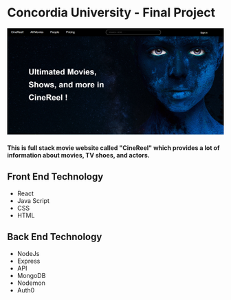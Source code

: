 <h1>Concordia University - Final Project</h1>

<img src="client\src\Assets\01.png" alt="HomePage" title="Optional title">

<h4>This is full stack movie website called "CineReel" which provides a lot of information about movies, TV shoes, and actors.</h4>
</hr>
<h2> Front End Technology</h2>

- React
- Java Script
- CSS
- HTML

<h2> Back End Technology</h2>

- NodeJs
- Express
- API
- MongoDB
- Nodemon
- Auth0
